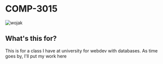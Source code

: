 # COMP-3015
![wojak](https://external-content.duckduckgo.com/iu/?u=https%3A%2F%2Fi.ytimg.com%2Fvi%2FNQgBE3qW_Ow%2Fmaxresdefault.jpg&f=1&nofb=1&ipt=648cb489c9ed16f4119efc2439f526f84eae36b5236c46df2aa78e4ff39245b9&ipo=images)
## What's this for?
This is for a class I have at university for webdev with databases. As time goes by, I'll put my work here
